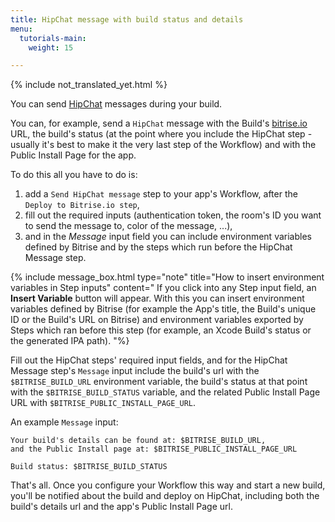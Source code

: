 ```yaml
---
title: HipChat message with build status and details
menu:
  tutorials-main:
    weight: 15

---
```

{% include not_translated_yet.html %}

You can send [HipChat](https://www.hipchat.com/) messages during your build.

You can, for example, send a `HipChat` message with the Build's [bitrise.io](https://www.bitrise.io) URL,
the build's status (at the point where you include the HipChat step - usually it's best to
make it the very last step of the Workflow) and with the Public Install Page for the app.

To do this all you have to do is:

1. add a `Send HipChat message` step to your app's Workflow, after the `Deploy to Bitrise.io step`,
2. fill out the required inputs (authentication token, the room's ID you want to send the message to,
   color of the message, ...),
3. and in the _Message_ input field you can include environment variables
   defined by Bitrise and by the steps which run before the HipChat Message step.

{% include message_box.html type="note" title="How to insert environment variables in Step inputs" content=" If you click into any Step input field, an **Insert Variable** button will appear. With this you can insert environment variables defined by Bitrise (for example the App's title, the Build's unique ID or the Build's URL on Bitrise) and environment variables exported by Steps which ran before this step (for example, an Xcode Build's status or the generated IPA path). "%}

Fill out the HipChat steps' required input fields, and for the HipChat Message
step's `Message` input include the build's url with the `$BITRISE_BUILD_URL` environment variable,
the build's status at that point with the `$BITRISE_BUILD_STATUS` variable,
and the related Public Install Page URL with `$BITRISE_PUBLIC_INSTALL_PAGE_URL`.

An example `Message` input:

    Your build's details can be found at: $BITRISE_BUILD_URL,
    and the Public Install page at: $BITRISE_PUBLIC_INSTALL_PAGE_URL
    
    Build status: $BITRISE_BUILD_STATUS

That's all. Once you configure your Workflow this way and start a new build,
you'll be notified about the build and deploy on HipChat,
including both the build's details url and the app's Public Install Page url.
